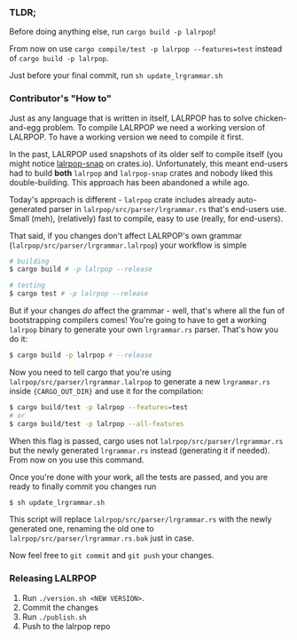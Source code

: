 ### TLDR;

Before doing anything else, run `cargo build -p lalrpop`!

From now on use `cargo compile/test -p lalrpop --features=test` instead of
`cargo build -p lalrpop`.

Just before your final commit, run `sh update_lrgrammar.sh`


### Contributor's "How to"

Just as any language that is written in itself, LALRPOP has to solve chicken-and-egg problem.
To compile LALRPOP we need a working version of LALRPOP. To have a working version we need
to compile it first.

In the past, LALRPOP used snapshots of its older self to compile itself (you might notice
[lalrpop-snap](https://crates.io/crates/lalrpop-snap) on crates.io). Unfortunately, this meant end-users
had to build **both** `lalrpop` and `lalrpop-snap` crates and nobody liked this double-building.
This approach has been abandoned a while ago.

Today's approach is different - `lalrpop` crate includes already auto-generated parser
in `lalrpop/src/parser/lrgrammar.rs` that's end-users use.
Small (meh), (relatively) fast to compile, easy to use (really, for end-users).

That said, if you changes don't affect LALRPOP's own grammar
(`lalrpop/src/parser/lrgrammar.lalrpop`) your workflow is simple

```sh
# building
$ cargo build # -p lalrpop --release

# testing
$ cargo test # -p lalrpop --release
```

But if your changes *do* affect the grammar - well, that's where all the fun of
bootstrapping compilers comes! You're going to have to get a working `lalrpop` binary to
generate your own `lrgrammar.rs` parser. That's how you do it:

```sh
$ cargo build -p lalrpop # --release
```

Now you need to tell cargo that you're using `lalrpop/src/parser/lrgrammar.lalrpop` to generate
a new `lrgrammar.rs` inside `{CARGO_OUT_DIR}` and use it for the compilation:

```sh
$ cargo build/test -p lalrpop --features=test
# or
$ cargo build/test -p lalrpop --all-features
```

When this flag is passed, cargo uses not `lalrpop/src/parser/lrgrammar.rs` but the newly generated
`lrgrammar.rs` instead (generating it if needed). From now on you use this command.

Once you're done with your work, all the tests are passed, and you are ready to finally commit
you changes run

```sh
$ sh update_lrgrammar.sh
```

This script will replace `lalrpop/src/parser/lrgrammar.rs` with the newly generated one, renaming
the old one to `lalrpop/src/parser/lrgrammar.rs.bak` just in case.

Now feel free to `git commit` and `git push` your changes.

### Releasing LALRPOP

1. Run `./version.sh <NEW VERSION>`.
2. Commit the changes
3. Run `./publish.sh`
4. Push to the lalrpop repo
